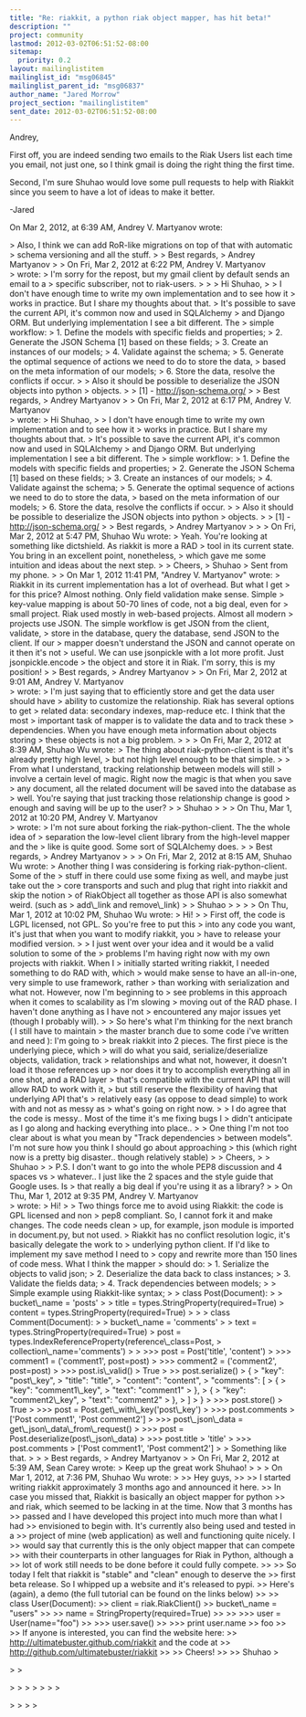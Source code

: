 ```yaml
---
title: "Re: riakkit, a python riak object mapper, has hit beta!"
description: ""
project: community
lastmod: 2012-03-02T06:51:52-08:00
sitemap:
  priority: 0.2
layout: mailinglistitem
mailinglist_id: "msg06845"
mailinglist_parent_id: "msg06837"
author_name: "Jared Morrow"
project_section: "mailinglistitem"
sent_date: 2012-03-02T06:51:52-08:00
---
```



Andrey,

First off, you are indeed sending two emails to the Riak Users list each time 
you email, not just one, so I think gmail is doing the right thing the first 
time.

Second, I'm sure Shuhao would love some pull requests to help with Riakkit 
since you seem to have a lot of ideas to make it better.

-Jared


On Mar 2, 2012, at 6:39 AM, Andrey V. Martyanov wrote:

&gt; Also, I think we can add RoR-like migrations on top of that with automatic 
&gt; schema versioning and all the stuff.
&gt; 
&gt; Best regards,
&gt; Andrey Martyanov
&gt; 
&gt; On Fri, Mar 2, 2012 at 6:22 PM, Andrey V. Martyanov  
&gt; wrote:
&gt; I'm sorry for the repost, but my gmail client by default sends an email to a 
&gt; specific subscriber, not to riak-users.
&gt; 
&gt; 
&gt; Hi Shuhao,
&gt; 
&gt; I don't have enough time to write my own implementation and to see how it 
&gt; works in practice. But I share my thoughts about that.
&gt; It's possible to save the current API, it's common now and used in SQLAlchemy 
&gt; and Django ORM. But underlying implementation I see a bit different. The 
&gt; simple workflow:
&gt; 1. Define the models with specific fields and properties;
&gt; 2. Generate the JSON Schema [1] based on these fields;
&gt; 3. Create an instances of our models;
&gt; 4. Validate against the schema;
&gt; 5. Generate the optimal sequence of actions we need to do to store the data, 
&gt; based on the meta information of our models;
&gt; 6. Store the data, resolve the conflicts if occur.
&gt; 
&gt; Also it should be possible to deserialize the JSON objects into python 
&gt; objects.
&gt; 
&gt; [1] - http://json-schema.org/
&gt; 
&gt; Best regards,
&gt; Andrey Martyanov
&gt; 
&gt; On Fri, Mar 2, 2012 at 6:17 PM, Andrey V. Martyanov  
&gt; wrote:
&gt; Hi Shuhao,
&gt; 
&gt; I don't have enough time to write my own implementation and to see how it 
&gt; works in practice. But I share my thoughts about that.
&gt; It's possible to save the current API, it's common now and used in SQLAlchemy 
&gt; and Django ORM. But underlying implementation I see a bit different. The 
&gt; simple workflow:
&gt; 1. Define the models with specific fields and properties;
&gt; 2. Generate the JSON Schema [1] based on these fields;
&gt; 3. Create an instances of our models;
&gt; 4. Validate against the schema;
&gt; 5. Generate the optimal sequence of actions we need to do to store the data, 
&gt; based on the meta information of our models;
&gt; 6. Store the data, resolve the conflicts if occur.
&gt; 
&gt; Also it should be possible to deserialize the JSON objects into python 
&gt; objects.
&gt; 
&gt; [1] - http://json-schema.org/
&gt; 
&gt; Best regards,
&gt; Andrey Martyanov
&gt; 
&gt; 
&gt; On Fri, Mar 2, 2012 at 5:47 PM, Shuhao Wu  wrote:
&gt; Yeah. You're looking at something like dictshield. As riakkit is more a RAD 
&gt; tool in its current state. You bring in an excellent point, nonetheless, 
&gt; which gave me some intuition and ideas about the next step.
&gt; 
&gt; Cheers,
&gt; Shuhao
&gt; Sent from my phone.
&gt; 
&gt; On Mar 1, 2012 11:41 PM, "Andrey V. Martyanov"  wrote:
&gt; Riakkit in its current implementation has a lot of overhead. But what I get 
&gt; for this price? Almost nothing. Only field validation make sense. Simple 
&gt; key-value mapping is about 50-70 lines of code, not a big deal, even for 
&gt; small project. Riak used mostly in web-based projects. Almost all modern 
&gt; projects use JSON. The simple workflow is get JSON from the client, validate, 
&gt; store in the database, query the database, send JSON to the client. If our 
&gt; mapper doesn't understand the JSON and cannot operate on it then it's not 
&gt; useful. We can use jsonpickle with a lot more profit. Just jsonpickle.encode 
&gt; the object and store it in Riak. I'm sorry, this is my position!
&gt; 
&gt; Best regards,
&gt; Andrey Martyanov
&gt; 
&gt; On Fri, Mar 2, 2012 at 9:01 AM, Andrey V. Martyanov  
&gt; wrote:
&gt; I'm just saying that to efficiently store and get the data user should have 
&gt; ability to customize the relationship. Riak has several options to get 
&gt; related data: secondary indexes, map-reduce etc. I think that the most 
&gt; important task of mapper is to validate the data and to track these 
&gt; dependencies. When you have enough meta information about objects storing 
&gt; these objects is not a big problem.
&gt; 
&gt; 
&gt; On Fri, Mar 2, 2012 at 8:39 AM, Shuhao Wu  wrote:
&gt; The thing about riak-python-client is that it's already pretty high level, 
&gt; but not high level enough to be that simple.
&gt; 
&gt; From what I understand, tracking relationship between models will still 
&gt; involve a certain level of magic. Right now the magic is that when you save 
&gt; any document, all the related document will be saved into the database as 
&gt; well. You're saying that just tracking those relationship change is good 
&gt; enough and saving will be up to the user?
&gt; 
&gt; Shuhao
&gt; 
&gt; 
&gt; On Thu, Mar 1, 2012 at 10:20 PM, Andrey V. Martyanov  
&gt; wrote:
&gt; I'm not sure about forking the riak-python-client. The the whole idea of 
&gt; separation the low-level client library from the high-level mapper and the 
&gt; like is quite good. Some sort of SQLAlchemy does.
&gt; 
&gt; Best regards,
&gt; Andrey Martyanov
&gt; 
&gt; 
&gt; On Fri, Mar 2, 2012 at 8:15 AM, Shuhao Wu  wrote:
&gt; Another thing I was considering is forking riak-python-client. Some of the 
&gt; stuff in there could use some fixing as well, and maybe just take out the 
&gt; core transports and such and plug that right into riakkit and skip the notion 
&gt; of RiakObject all together as those API is also somewhat weird. (such as 
&gt; add\\_link and remove\\_link)
&gt; 
&gt; Shuhao
&gt; 
&gt; 
&gt; 
&gt; On Thu, Mar 1, 2012 at 10:02 PM, Shuhao Wu  wrote:
&gt; Hi!
&gt; 
&gt; First off, the code is LGPL licensed, not GPL. So you're free to put this 
&gt; into any code you want, it's just that when you want to modify riakkit, you 
&gt; have to release your modified version.
&gt; 
&gt; I just went over your idea and it would be a valid solution to some of the 
&gt; problems I'm having right now with my own projects with riakkit. When I 
&gt; initially started writing riakkit, I needed something to do RAD with, which 
&gt; would make sense to have an all-in-one, very simple to use framework, rather 
&gt; than working with serialization and what not. However, now I'm beginning to 
&gt; see problems in this approach when it comes to scalability as I'm slowing 
&gt; moving out of the RAD phase. I haven't done anything as I have not 
&gt; encountered any major issues yet (though I probably will).
&gt; 
&gt; So here's what I'm thinking for the next branch ( I still have to maintain 
&gt; the master branch due to some code i've written and need ): I'm going to 
&gt; break riakkit into 2 pieces. The first piece is the underlying piece, which 
&gt; will do what you said, serialize/deserialize objects, validation, track 
&gt; relationships and what not, however, it doesn't load it those references up 
&gt; nor does it try to accomplish everything all in one shot, and a RAD layer 
&gt; that's compatible with the current API that will allow RAD to work with it, 
&gt; but still reserve the flexibility of having that underlying API that's 
&gt; relatively easy (as oppose to dead simple) to work with and not as messy as 
&gt; what's going on right now.
&gt; 
&gt; I do agree that the code is messy.. Most of the time it's me fixing bugs I 
&gt; didn't anticipate as I go along and hacking everything into place..
&gt; 
&gt; One thing I'm not too clear about is what you mean by "Track dependencies 
&gt; between models". I'm not sure how you think I should go about approaching 
&gt; this (which right now is a pretty big disaster.. though relatively stable)
&gt; 
&gt; Cheers,
&gt; 
&gt; Shuhao
&gt; 
&gt; P.S. I don't want to go into the whole PEP8 discussion and 4 spaces vs 
&gt; whatever.. I just like the 2 spaces and the style guide that Google uses. Is 
&gt; that really a big deal if you're using it as a library?
&gt; 
&gt; On Thu, Mar 1, 2012 at 9:35 PM, Andrey V. Martyanov  
&gt; wrote:
&gt; Hi!
&gt; 
&gt; Two things force me to avoid using Riakkit: the code is GPL licensed and non 
&gt; pep8 compliant. So, I cannot fork it and make changes. The code needs clean 
&gt; up, for example, json module is imported in document.py, but not used. 
&gt; Riakkit has no conflict resolution logic, it's basically delegate the work to 
&gt; underlying python client. If I'd like to implement my save method I need to 
&gt; copy and rewrite more than 150 lines of code mess. What I think the mapper 
&gt; should do:
&gt; 1. Serialize the objects to valid json;
&gt; 2. Deserialize the data back to class instances;
&gt; 3. Validate the fields data;
&gt; 4. Track dependencies between models;
&gt; 
&gt; Simple example using Riakkit-like syntax;
&gt; 
&gt; class Post(Document):
&gt; 
&gt; bucket\\_name = 'posts'
&gt; 
&gt; title = types.StringProperty(required=True)
&gt; content = types.StringProperty(required=True)
&gt; 
&gt; 
&gt; class Comment(Document):
&gt; 
&gt; bucket\\_name = 'comments'
&gt; 
&gt; text = types.StringProperty(required=True)
&gt; post = types.IndexReferenceProperty(reference\\_class=Post, 
&gt; collection\\_name='comments')
&gt; 
&gt; &gt;&gt;&gt; post = Post('title', 'content')
&gt; &gt;&gt;&gt; comment1 = ('comment1', post=post)
&gt; &gt;&gt;&gt; comment2 = ('comment2', post=post)
&gt; &gt;&gt;&gt; post.is\\_valid()
&gt; True
&gt; &gt;&gt; post.serialize()
&gt; {
&gt; "key": "post\\_key",
&gt; "title": "title",
&gt; "content": "content",
&gt; "comments": [
&gt; {
&gt; "key": "comment1\\_key",
&gt; "text": "comment1"
&gt; },
&gt; {
&gt; "key": "comment2\\_key",
&gt; "text": "comment2"
&gt; },
&gt; ]
&gt; }
&gt; &gt;&gt;&gt; post.store()
&gt; True
&gt; &gt;&gt;&gt; post = Post.get\\_with\\_key('post\\_key')
&gt; &gt;&gt;&gt; post.comments
&gt; ['Post comment1', 'Post comment2']
&gt; &gt;&gt;&gt; post\\_json\\_data = get\\_json\\_data\\_from\\_request()
&gt; &gt;&gt;&gt; post = Post.deserialize(post\\_json\\_data)
&gt; &gt;&gt;&gt; post.title
&gt; 'title'
&gt; &gt;&gt;&gt; post.comments
&gt; ['Post comment1', 'Post comment2']
&gt; 
&gt; Something like that.
&gt; 
&gt; 
&gt; Best regards,
&gt; Andrey Martyanov
&gt; 
&gt; On Fri, Mar 2, 2012 at 5:39 AM, Sean Carey  wrote:
&gt; Keep up the great work Shuhao!
&gt; 
&gt; 
&gt; On Mar 1, 2012, at 7:36 PM, Shuhao Wu  wrote:
&gt; 
&gt;&gt; Hey guys,
&gt;&gt; 
&gt;&gt; I started writing riakkit approximately 3 months ago and announced it here. 
&gt;&gt; In case you missed that, Riakkit is basically an object mapper for python 
&gt;&gt; and riak, which seemed to be lacking in at the time. Now that 3 months has 
&gt;&gt; passed and I have developed this project into much more than what I had 
&gt;&gt; envisioned to begin with. It's currently also being used and tested in a 
&gt;&gt; project of mine (web application) as well and functioning quite nicely. I 
&gt;&gt; would say that currently this is the only object mapper that can compete 
&gt;&gt; with their counterparts in other languages for Riak in Python, although a 
&gt;&gt; lot of work still needs to be done before it could fully compete.
&gt;&gt; 
&gt;&gt; So today I felt that riakkit is "stable" and "clean" enough to deserve the 
&gt;&gt; first beta release. So I whipped up a website and it's released to pypi. 
&gt;&gt; Here's (again), a demo (the full tutorial can be found on the links below)
&gt;&gt; 
&gt;&gt; class User(Document):
&gt;&gt; client = riak.RiakClient()
&gt;&gt; bucket\\_name = "users"
&gt;&gt; 
&gt;&gt; name = StringProperty(required=True)
&gt;&gt; 
&gt;&gt; &gt;&gt;&gt; user = User(name="foo")
&gt;&gt; &gt;&gt;&gt; user.save()
&gt;&gt; &gt;&gt;&gt; print user.name
&gt;&gt; foo
&gt;&gt; 
&gt;&gt; If anyone is interested, you can find the website here: 
&gt;&gt; http://ultimatebuster.github.com/riakkit and the code at 
&gt;&gt; http://github.com/ultimatebuster/riakkit
&gt;&gt; 
&gt;&gt; Cheers!
&gt;&gt; 
&gt;&gt; Shuhao
&gt; 
 
&gt; 
&gt; 
 
&gt; 
&gt; 
&gt; 
&gt; 
&gt; 
&gt; 
&gt; 
 
&gt; 
&gt; 
&gt; 
&gt; 

